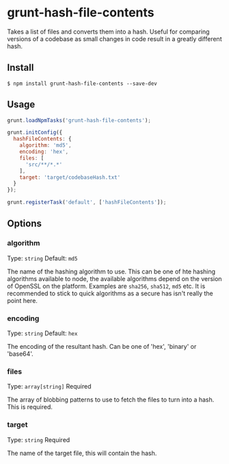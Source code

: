 # grunt-hash-file-contents

Takes a list of files and converts them into a hash. Useful for comparing versions of a codebase as small changes in code result in a greatly different hash.

## Install

```
$ npm install grunt-hash-file-contents --save-dev
```

## Usage

```js
grunt.loadNpmTasks('grunt-hash-file-contents');

grunt.initConfig({
  hashFileContents: {
    algorithm: 'md5',
    encoding: 'hex',
    files: [
      'src/**/*.*'
    ],
    target: 'target/codebaseHash.txt'
  }
});

grunt.registerTask('default', ['hashFileContents']);
```

## Options

### algorithm

Type: `string`
Default: `md5`

The name of the hashing algorithm to use. This can be one of hte hashing algorithms available to node, the available algorithms depend on the version of OpenSSL on the platform. Examples are `sha256`, `sha512`, `md5` etc. It is recommended to stick to quick algorithms as a secure has isn't really the point here. 

### encoding

Type: `string`
Default: `hex`

The encoding of the resultant hash. Can be one of 'hex', 'binary' or 'base64'.

### files

Type: `array[string]`
Required

The array of blobbing patterns to use to fetch the files to turn into a hash. This is required.

### target

Type: `string`
Required

The name of the target file, this will contain the hash.